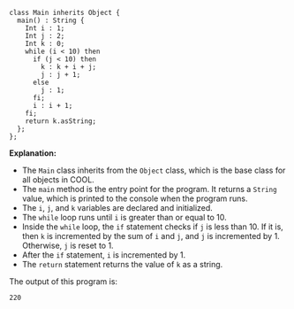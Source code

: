 ```cool
class Main inherits Object {
  main() : String {
    Int i : 1;
    Int j : 2;
    Int k : 0;
    while (i < 10) then
      if (j < 10) then
        k : k + i + j;
        j : j + 1;
      else
        j : 1;
      fi;
      i : i + 1;
    fi;
    return k.asString;
  };
};
```
**Explanation:**

* The `Main` class inherits from the `Object` class, which is the base class for all objects in COOL.
* The `main` method is the entry point for the program. It returns a `String` value, which is printed to the console when the program runs.
* The `i`, `j`, and `k` variables are declared and initialized.
* The `while` loop runs until `i` is greater than or equal to 10.
* Inside the `while` loop, the `if` statement checks if `j` is less than 10. If it is, then `k` is incremented by the sum of `i` and `j`, and `j` is incremented by 1. Otherwise, `j` is reset to 1.
* After the `if` statement, `i` is incremented by 1.
* The `return` statement returns the value of `k` as a string.

The output of this program is:

```
220
```